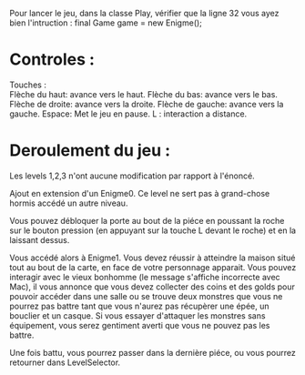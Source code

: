 

Pour lancer le jeu, dans la classe Play, vérifier que
la ligne 32 
vous ayez bien l'intruction : 
final Game game = new Enigme();


# Controles :                               

Touches :                           
Flèche du haut:                             avance vers le haut.
Flèche du bas:                               avance vers le bas.
Flèche de droite:                            avance vers la droite.
Flèche de gauche:                            avance vers la gauche.
Espace:                                      Met le jeu en pause.
L :                                          interaction a distance.




# Deroulement du jeu :

Les levels 1,2,3 n'ont aucune modification par 
rapport à l'énoncé.

Ajout en extension d'un Enigme0. Ce level ne sert 
pas à grand-chose 
hormis accédé un autre niveau.

Vous pouvez débloquer la porte au bout de la 
piéce en poussant la 
roche sur le bouton pression (en appuyant sur la 
touche L devant le 
roche) et en la laissant dessus. 

Vous accédé alors à Enigme1. Vous devez réussir 
à atteindre la 
maison situé tout au bout de la carte, en face de 
votre 
personnage apparait.  Vous pouvez interagir avec 
le vieux bonhomme 
(le message s'affiche incorrecte avec Mac), il vous 
annonce que vous 
devez collecter des coins et des golds pour pouvoir 
accéder dans une 
salle ou se trouve deux monstres que vous ne 
pourrez pas battre tant 
que vous n'aurez pas récupèrer une épée, un 
bouclier et un casque.
Si vous essayer d'attaquer les monstres sans 
équipement, vous serez 
gentiment averti que vous ne pouvez pas les 
battre.

Une fois battu, vous pourrez passer dans la 
dernière piéce, ou vous 
pourrez retourner dans LevelSelector. 



























